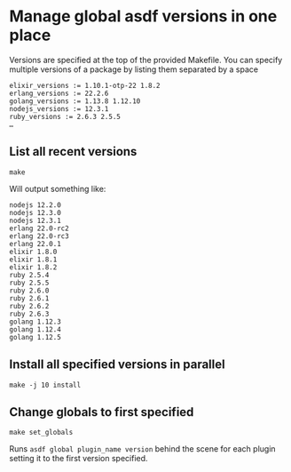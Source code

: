 # Manage global asdf versions in one place

Versions are specified at the top of the provided Makefile. You can specify multiple versions of a package by listing them separated by a space

```
elixir_versions := 1.10.1-otp-22 1.8.2
erlang_versions := 22.2.6
golang_versions := 1.13.8 1.12.10
nodejs_versions := 12.3.1
ruby_versions := 2.6.3 2.5.5
…
```

## List all recent versions

```
make
```

Will output something like:
```
nodejs 12.2.0
nodejs 12.3.0
nodejs 12.3.1
erlang 22.0-rc2
erlang 22.0-rc3
erlang 22.0.1
elixir 1.8.0
elixir 1.8.1
elixir 1.8.2
ruby 2.5.4
ruby 2.5.5
ruby 2.6.0
ruby 2.6.1
ruby 2.6.2
ruby 2.6.3
golang 1.12.3
golang 1.12.4
golang 1.12.5
```

## Install all specified versions in parallel

```
make -j 10 install
```

## Change globals to first specified

```
make set_globals
```

Runs `asdf global plugin_name version` behind the scene for each plugin setting it to the first version specified.
